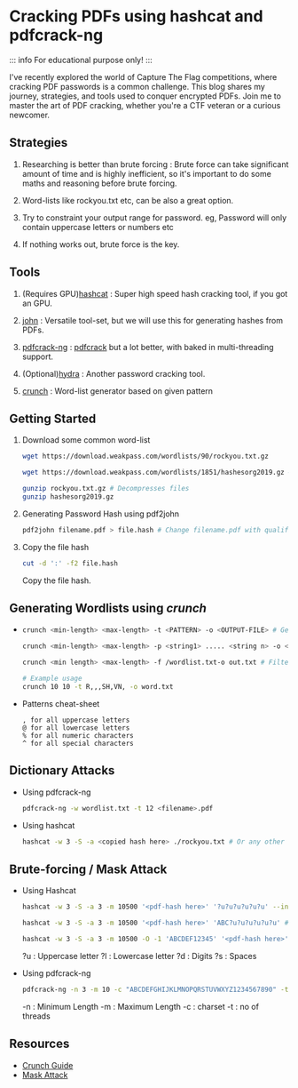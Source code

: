 # Cracking PDFs using hashcat and pdfcrack-ng

::: info
For educational purpose only!
:::

I've recently explored the world of Capture The Flag competitions, where cracking PDF passwords is a common challenge. This blog shares my journey, strategies, and tools used to conquer encrypted PDFs. Join me to master the art of PDF cracking, whether you're a CTF veteran or a curious newcomer.

## Strategies

1. Researching is better than brute forcing : Brute force can take significant amount of time and is highly inefficient, so it's important to do some maths and reasoning before brute forcing.

2. Word-lists like rockyou.txt etc, can be also a great option.

3. Try to constraint your output range for password. 
    eg, Password will only contain uppercase letters or numbers etc

4. If nothing works out, brute force is the key.

## Tools

1. (Requires GPU)[hashcat](https://hashcat.net) : Super high speed hash cracking tool, if you got an GPU.

2. [john](https://www.openwall.com/john/) : Versatile tool-set, but we will use this for generating hashes from PDFs.

3. [pdfcrack-ng](https://github.com/MichaelSasser/pdfcrack-ng) : [pdfcrack](https://www.kali.org/tools/pdfcrack/) but a lot better, with baked in multi-threading support.

4. (Optional)[hydra](https://github.com/vanhauser-thc/thc-hydra) : Another password cracking tool.

5. [crunch](https://www.kali.org/tools/crunch/) : Word-list generator based on given pattern

## Getting Started

1. Download some common word-list
    ```bash
    wget https://download.weakpass.com/wordlists/90/rockyou.txt.gz
    
    wget https://download.weakpass.com/wordlists/1851/hashesorg2019.gz #Optional, but more comprehensive
    
    gunzip rockyou.txt.gz # Decompresses files
    gunzip hashesorg2019.gz
    ```
2. Generating Password Hash using pdf2john

    ```bash
    pdf2john filename.pdf > file.hash # Change filename.pdf with qualified name for your PDF
    ```
3. Copy the file hash

    ```bash
    cut -d ':' -f2 file.hash
    ```
    Copy the file hash.

## Generating Wordlists using *crunch*

- 
    ```bash
    crunch <min-length> <max-length> -t <PATTERN> -o <OUTPUT-FILE> # Generate all combinations based on given Pattern 

    crunch <min-length> <max-length> -p <string1> ..... <string n> -o <OUTPUT-FILE> # Outputs permutations of Strings

    crunch <min length> <max-length> -f /wordlist.txt-o out.txt # Filter wordlist, not all combinations 

    # Example usage
    crunch 10 10 -t R,,,SH,VN, -o word.txt
    ```


- Patterns cheat-sheet
    ```
    , for all uppercase letters
    @ for all lowercase letters
    % for all numeric characters
    ^ for all special characters
    ```

## Dictionary Attacks

- Using pdfcrack-ng
    ```bash
    pdfcrack-ng -w wordlist.txt -t 12 <filename>.pdf
    ```

- Using hashcat
    ```bash
    hashcat -w 3 -S -a <copied hash here> ./rockyou.txt # Or any other wordlist
    ```

## Brute-forcing / Mask Attack

- Using Hashcat
    
    ```bash
    hashcat -w 3 -S -a 3 -m 10500 '<pdf-hash here>' '?u?u?u?u?u?u' --increment # Checking for 6 digit passwords containing upper case letters only!

    hashcat -w 3 -S -a 3 -m 10500 '<pdf-hash here>' 'ABC?u?u?u?u?u?u' # Start with ABC, without increment means fixed length password

    hashcat -w 3 -S -a 3 -m 10500 -O -1 'ABCDEF12345' '<pdf-hash here>' "?1?1?1?1?1?1?1?1?1?1?1?1?1" # Charset is ABCDEF12345 for 1 special symbol
    ```

    ?u : Uppercase letter
    ?l : Lowercase letter
    ?d : Digits
    ?s : Spaces


- Using pdfcrack-ng
    
    ```bash
    pdfcrack-ng -n 3 -m 10 -c "ABCDEFGHIJKLMNOPQRSTUVWXYZ1234567890" -t 12 <filename>.pdf
    ```
    -n : Minimum Length
    -m : Maximum Length
    -c : charset
    -t : no of threads
    

## Resources

- [Crunch Guide](https://www.geeksforgeeks.org/kali-linux-crunch-utility/)
- [Mask Attack](https://hashcat.net/wiki/doku.php?id=mask_attack)